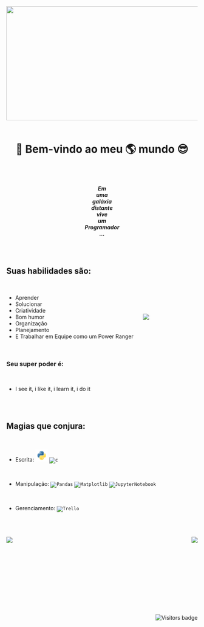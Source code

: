 

  <img align="center" width="960" height="300" src="https://media.giphy.com/media/35MG6KoNC3zyAkGes0/giphy.gif" />

<br />
<br />

<h1 align="center"  size="30px">
                     🎉 Bem-vindo ao meu 🌎 mundo 😎
</h1>

<br />
<br />

<p align="center">
  <i><b>Em<br>uma<br>galáxia<br>distante<br>vive<br>um<br>Programador<br>...</b></i>
</p>

<br />
<br />

## Suas habilidades são:

<br />

 - Aprender 
 - Solucionar             
 - Criatividade            
 - Bom humor                            <img align="right" width="30%" src=https://media.giphy.com/media/26gR2f01UTynjCPNS/giphy.gif />
 - Organização
 - Planejamento
 - E Trabalhar em Equipe como um Power Ranger                                 

<br />

### Seu super poder é:

<br />

- I see it,  i like it,  i learn it,  i do it

<br />
<br />

## Magias que conjura:

<br />

- Escrita:
<code><img height="32" src="https://raw.githubusercontent.com/github/explore/80688e429a7d4ef2fca1e82350fe8e3517d3494d/topics/python/python.png" alt="Python"/></code>
<code><img height="32" src="https://cdn.iconscout.com/icon/free/png-512/c-programming-569564.png" alt="c"/></code>

<br />

- Manipulação:
<code><img height="32" src="https://p.kindpng.com/picc/s/574-5747046_python-pandas-logo-transparent-hd-png-download.png" alt="Pandas"/></code>
<code><img height="32" src="https://miro.medium.com/max/805/0*lheOLngZH18XLnoq.jpg" alt="Matplotlib"/></code>
<code><img height="32" src="https://www.seekpng.com/png/detail/410-4104604_here-is-how-to-add-a-shortcut-of.png" alt="JupyterNotebook"/></code>

<br />

- Gerenciamento:
<code><img height="32" src="https://cdn.iconscout.com/icon/free/png-512/trello-6-569395.png" alt="Trello"/></code>

 

<br />
<br />
<br />


<img align="left" src="https://github-readme-stats.vercel.app/api?username=DirceuSilvestre&show_icons=true&theme=radical" />
<img align="right" src="https://github-readme-stats.vercel.app/api/top-langs/?username=DirceuSilvestre&theme=radical" />


<br />
<br />
<br />
<br />
<br />
<br />
<br />
<br />
<br />
<br />
<br />
<br />

<a href="https://badges.pufler.dev">
      <img align="right" src="https://badges.pufler.dev/visits/DirceuSilvestre/DirceuSilvestre" alt="Visitors badge" />
   </a>



<!--
**DirceuSilvestre/DirceuSilvestre** is a ✨ _special_ ✨ repository because its `README.md` (this file) appears on your GitHub profile.

Here are some ideas to get you started:

- 🔭 I’m currently working on ...
- 🌱 I’m currently learning ...
- 👯 I’m looking to collaborate on ...
- 🤔 I’m looking for help with ...
- 💬 Ask me about ...
- 📫 How to reach me: ...
- 😄 Pronouns: ...
- ⚡ Fun fact: ...
-->





